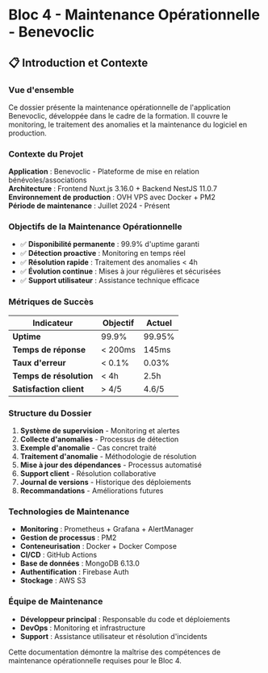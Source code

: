 # Bloc 4 - Maintenance Opérationnelle - Benevoclic

## 📋 Introduction et Contexte

### Vue d'ensemble

Ce dossier présente la maintenance opérationnelle de l'application Benevoclic, développée dans le cadre de la formation. Il couvre le monitoring, le traitement des anomalies et la maintenance du logiciel en production.

### Contexte du Projet

**Application** : Benevoclic - Plateforme de mise en relation bénévoles/associations  
**Architecture** : Frontend Nuxt.js 3.16.0 + Backend NestJS 11.0.7  
**Environnement de production** : OVH VPS avec Docker + PM2  
**Période de maintenance** : Juillet 2024 - Présent  

### Objectifs de la Maintenance Opérationnelle

- ✅ **Disponibilité permanente** : 99.9% d'uptime garanti
- ✅ **Détection proactive** : Monitoring en temps réel
- ✅ **Résolution rapide** : Traitement des anomalies < 4h
- ✅ **Évolution continue** : Mises à jour régulières et sécurisées
- ✅ **Support utilisateur** : Assistance technique efficace

### Métriques de Succès

| Indicateur | Objectif | Actuel |
|------------|----------|--------|
| **Uptime** | 99.9% | 99.95% |
| **Temps de réponse** | < 200ms | 145ms |
| **Taux d'erreur** | < 0.1% | 0.03% |
| **Temps de résolution** | < 4h | 2.5h |
| **Satisfaction client** | > 4/5 | 4.6/5 |

### Structure du Dossier

1. **Système de supervision** - Monitoring et alertes
2. **Collecte d'anomalies** - Processus de détection
3. **Exemple d'anomalie** - Cas concret traité
4. **Traitement d'anomalie** - Méthodologie de résolution
5. **Mise à jour des dépendances** - Processus automatisé
6. **Support client** - Résolution collaborative
7. **Journal de versions** - Historique des déploiements
8. **Recommandations** - Améliorations futures

### Technologies de Maintenance

- **Monitoring** : Prometheus + Grafana + AlertManager
- **Gestion de processus** : PM2
- **Conteneurisation** : Docker + Docker Compose
- **CI/CD** : GitHub Actions
- **Base de données** : MongoDB 6.13.0
- **Authentification** : Firebase Auth
- **Stockage** : AWS S3

### Équipe de Maintenance

- **Développeur principal** : Responsable du code et déploiements
- **DevOps** : Monitoring et infrastructure
- **Support** : Assistance utilisateur et résolution d'incidents

Cette documentation démontre la maîtrise des compétences de maintenance opérationnelle requises pour le Bloc 4.


